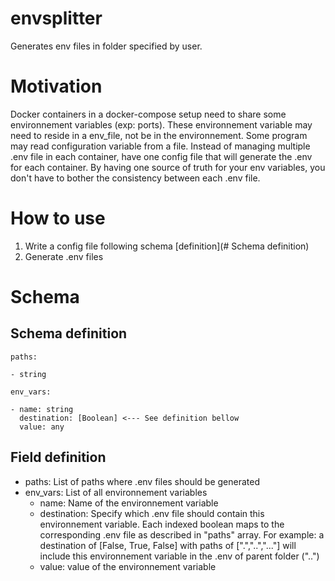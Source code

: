 # envsplitter

Generates env files in folder specified by user.

# Motivation

Docker containers in a docker-compose setup need to share some environnement variables (exp: ports). These environnement variable may need to reside in a env_file, not be in the environnement. Some program may read configuration variable from a file. Instead of managing multiple .env file in each container, have one config file that will generate the .env for each container. By having one source of truth for your env variables, you don't have to bother the consistency between each .env file.

# How to use

1. Write a config file following schema [definition](# Schema definition)
2. Generate .env files

# Schema

## Schema definition

```
paths:

- string

env_vars:

- name: string
  destination: [Boolean] <--- See definition bellow
  value: any

```

## Field definition

- paths: List of paths where .env files should be generated
- env_vars: List of all environnement variables
  - name: Name of the environnement variable
  - destination: Specify which .env file should contain this environnement variable. Each indexed boolean maps to the corresponding .env file as described in "paths" array. For example: a destination of [False, True, False] with paths of [".","..","..."] will include this environnement variable in the .env of parent folder ("..")
  - value: value of the environnement variable
